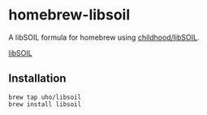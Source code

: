 homebrew-libsoil
================

A libSOIL formula for homebrew using [childhood/libSOIL](https://github.com/childhood/libSOIL).

[libSOIL](http://www.lonesock.net/soil.html)


## Installation

```
brew tap uho/libsoil
brew install libsoil
```
